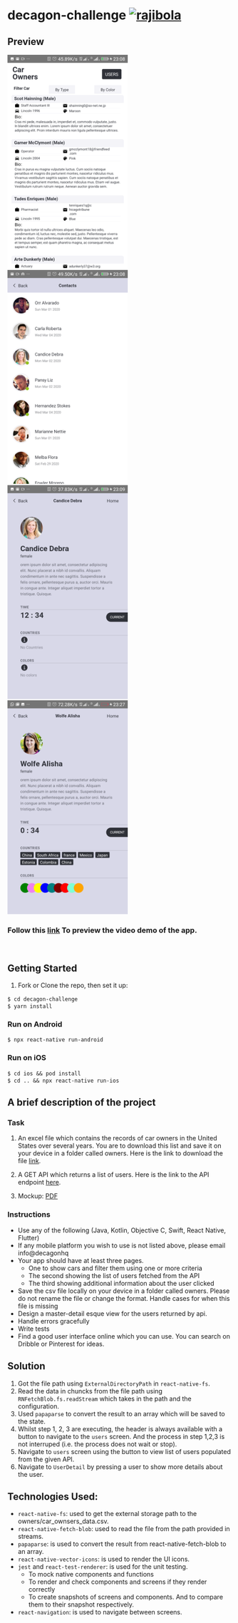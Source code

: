 # decagon-challenge [![rajibola](https://circleci.com/gh/rajibola/decagon-challenge.svg?style=svg&circle-token=d68ea90db9b067d231c2f6d7ee8dc6cadd9be1f6)](https://github.com/rajibola)


## Preview

<span>
<img src="./doc/assets/car-owners.png" alt="car-owners"  width="270" />
<img src="./doc/assets/users.png" alt="Users"  width="270" />
 <span>
 <img src="./doc/assets/user-details.png" alt="User Details"  width="270" />
 <img src="./doc/assets/user-details2.png" alt="User Details2"  width="270" />

### Follow this [link](https://drive.google.com/file/d/16CrNUh_ZPq3qh-9fPmt6Hbkd_cIyLYLl/view?usp=sharing) To preview the video demo of the app.

<br />

## Getting Started

1. Fork or Clone the repo, then set it up:

```
$ cd decagon-challenge
$ yarn install
```

### Run on Android

```
$ npx react-native run-android
```

### Run on iOS

```
$ cd ios && pod install
$ cd .. && npx react-native run-ios
```

## A brief description of the project
### Task
1. An excel file which contains the records of car owners in the United States over several years. You are to download this list and save it on your device in a folder called owners. Here is the link to download the file [link](https://drive.google.com/file/d/1giBv3pK6qbOPo0Y02H-wjT9ULPksfBCm/view).

2. A GET API which returns a list of users. Here is the link to the API endpoint [here](https://android-json-test-api.herokuapp.com/accounts).

3. Mockup: [PDF](https://drive.google.com/file/d/1mLnPoKO233kRh2aLeFv5DRKdp1qKm4-5/view?usp=sharing)

### Instructions
* Use any of the following (Java, Kotlin, Objective C, Swift, React Native, Flutter)
* If any mobile platform you wish to use is not listed above, please email info@decagonhq
* Your app should have at least three pages.
    * One to show cars and filter them using one or more criteria
    * The second showing the list of users fetched from the API
    * The third showing additional information about the user clicked
* Save the csv file locally on your device in a folder called owners.
Please do not rename the file or change the format. Handle cases for when this file is missing
* Design a master-detail esque view for the users returned by api.
* Handle errors gracefully
* Write tests
* Find a good user interface online which you can use. You can search on Dribble or Pinterest for ideas.

## Solution
1. Got the file path using `ExternalDirectoryPath` in `react-native-fs`.
2. Read the data in chuncks from the file path using `RNFetchBlob.fs.readStream` which takes in the path and the configuration.
3. Used `papaparse` to convert the result to an array which will be saved to the state.
4. Whilst step 1, 2, 3 are executing, the header is always available with a button to navigate to the `users` screen. And the process in step 1,2,3 is not interruped (i.e. the process does not wait or stop).
5. Navigate to `users` screen using the button to view list of users populated from the given API.
6. Navigate to `UserDetail` by pressing a user to show more details about the user.



## Technologies Used:
  * `react-native-fs`: used to get the external storage path to the owners/car_ownsers_data.csv.
  * `react-native-fetch-blob`: used to read the file from the path provided in streams.
  * `papaparse`: is used to convert the result from react-native-fetch-blob to an array.
  * `react-native-vector-icons`: is used to render the UI icons.
  * `jest` and `react-test-renderer`: is used for the unit testing.
    * To mock native components and functions
    * To render and check components and screens if they render correctly
    * To create snapshots of screens and components. And to compare them to their snapshot respectively.
* `react-navigation`: is used to navigate between screens.
